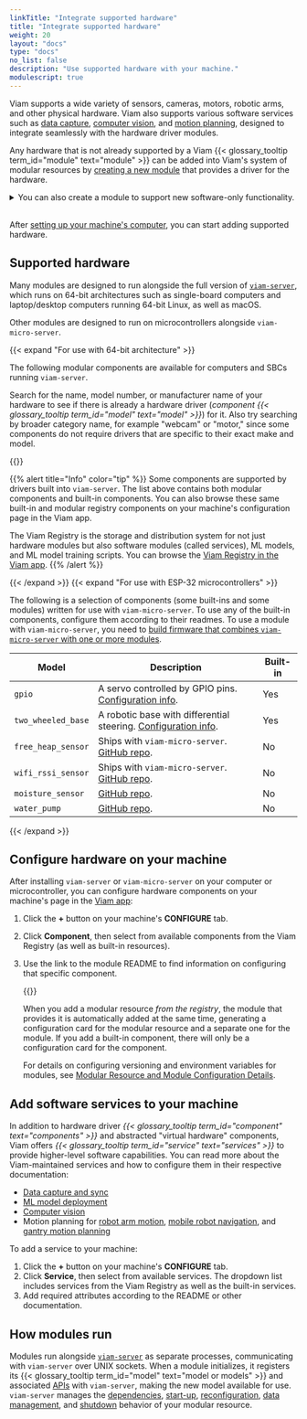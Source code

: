 ```yaml
---
linkTitle: "Integrate supported hardware"
title: "Integrate supported hardware"
weight: 20
layout: "docs"
type: "docs"
no_list: false
description: "Use supported hardware with your machine."
modulescript: true
---
```


Viam supports a wide variety of sensors, cameras, motors, robotic arms, and other physical hardware.
Viam also supports various software services such as [data capture](/data-ai/get-started/capture-sync/), [computer vision](/data-ai/ai/create-dataset/), and [motion planning](/operate/mobility/move-arm/), designed to integrate seamlessly with the hardware driver modules.

Any hardware that is not already supported by a Viam {{< glossary_tooltip term_id="module" text="module" >}} can be added into Viam's system of modular resources by [creating a new module](../other-hardware/) that provides a driver for the hardware.

<details>
  <summary>You can also create a module to support new software-only functionality.</summary>

In addition to physical hardware, there are "virtual" hardware modules that do not directly drive any physical hardware, but rather augment physical hardware with another layer of abstraction, or add other functionality, for example:

- [A "camera" that takes a camera feed from a physical camera, and crops it, overlays it, or otherwise transforms the output](/components/camera/transform/)
- [A "sensor" that allows you to designate a primary sensor and backup sensors in case of failure](https://github.com/viam-modules/failover)
- [A ChatGPT integration module](https://github.com/jeremyrhyde/chat-gpt-module)

These software-only "hardware" modules implement the same [component APIs](/dev/reference/apis/#component-apis) as physical hardware modules.

</details><br>

After [setting up your machine's computer](/operate/get-started/setup/), you can start adding supported hardware.

## Supported hardware

Many modules are designed to run alongside the full version of [`viam-server`](/operate/get-started/setup/), which runs on 64-bit architectures such as single-board computers and laptop/desktop computers running 64-bit Linux, as well as macOS.

Other modules are designed to run on microcontrollers alongside `viam-micro-server`.

{{< expand "For use with 64-bit architecture" >}}

The following modular components are available for computers and SBCs running `viam-server`.

Search for the name, model number, or manufacturer name of your hardware to see if there is already a hardware driver (_component {{< glossary_tooltip term_id="model" text="model" >}}_) for it.
Also try searching by broader category name, for example "webcam" or "motor," since some components do not require drivers that are specific to their exact make and model.

{{<resources api="rdk:component" no-intro="true">}}

{{% alert title="Info" color="tip" %}}
Some components are supported by drivers built into `viam-server`.
The list above contains both modular components and built-in components.
You can also browse these same built-in and modular registry components on your machine's configuration page in the Viam app.

The Viam Registry is the storage and distribution system for not just hardware modules but also software modules (called services), ML models, and ML model training scripts.
You can browse the [Viam Registry in the Viam app](https://app.viam.com/registry?type=Module).
{{% /alert %}}

{{< /expand >}}
{{< expand "For use with ESP-32 microcontrollers" >}}

The following is a selection of components (some built-ins and some modules) written for use with `viam-micro-server`.
To use any of the built-in components, configure them according to their readmes.
To use a module with `viam-micro-server`, you need to [build firmware that combines `viam-micro-server` with one or more modules](/operate/get-started/other-hardware/micro-module).

<!--prettier-ignore-->
| Model | Description | Built-in |
| ----- | ----------- | -------- |
| `gpio` | A servo controlled by GPIO pins. [Configuration info](/components/servo/gpio-micro-rdk/). | Yes |
| `two_wheeled_base` | A robotic base with differential steering. [Configuration info](/components/base/two_wheeled_base/). | Yes |
| `free_heap_sensor` | Ships with `viam-micro-server`. [GitHub repo](https://github.com/viamrobotics/micro-rdk/tree/main/examples/modular-drivers/src). | No |
| `wifi_rssi_sensor` | Ships with `viam-micro-server`. [GitHub repo](https://github.com/viamrobotics/micro-rdk/tree/main/examples/modular-drivers/src). | No |
| `moisture_sensor` | [GitHub repo](https://github.com/viamrobotics/micro-rdk/tree/main/examples/modular-drivers/src). | No |
| `water_pump` | [GitHub repo](https://github.com/viamrobotics/micro-rdk/tree/main/examples/modular-drivers/src). | No |

{{< /expand >}}

## Configure hardware on your machine

After installing `viam-server` or `viam-micro-server` on your computer or microcontroller, you can configure hardware components on your machine's page in the [Viam app](https://app.viam.com):

1. Click the **+** button on your machine's **CONFIGURE** tab.
1. Click **Component**, then select from available components from the Viam Registry (as well as built-in resources).
1. Use the link to the module README to find information on configuring that specific component.

   {{<gif webm_src="/integrate/configure.webm" mp4_src="/integrate/configure.mp4" alt="Configuring a board and ultrasonic sensor." max-width="600px">}}

   When you add a modular resource _from the registry_, the module that provides it is automatically added at the same time, generating a configuration card for the modular resource and a separate one for the module.
   If you add a built-in component, there will only be a configuration card for the component.

   For details on configuring versioning and environment variables for modules, see [Modular Resource and Module Configuration Details](/operate/reference/module-configuration/).

## Add software services to your machine

In addition to hardware driver _{{< glossary_tooltip term_id="component" text="components" >}}_ and abstracted "virtual hardware" components, Viam offers _{{< glossary_tooltip term_id="service" text="services" >}}_ to provide higher-level software capabilities.
You can read more about the Viam-maintained services and how to configure them in their respective documentation:

- [Data capture and sync](/data-ai/capture-data/capture-sync/)
- [ML model deployment](/data-ai/ai/deploy/)
- [Computer vision](/data-ai/ai/run-inference/)
- Motion planning for [robot arm motion](/operate/mobility/move-arm/), [mobile robot navigation](/operate/mobility/move-base/), and [gantry motion planning](/operate/mobility/move-gantry/)

To add a service to your machine:

1. Click the **+** button on your machine's **CONFIGURE** tab.
1. Click **Service**, then select from available services.
   The dropdown list includes services from the Viam Registry as well as the built-in services.
1. Add required attributes according to the README or other documentation.

## How modules run

Modules run alongside [`viam-server`](/architecture/viam-server/) as separate processes, communicating with `viam-server` over UNIX sockets.
When a module initializes, it registers its {{< glossary_tooltip term_id="model" text="model or models" >}} and associated [APIs](/appendix/apis/) with `viam-server`, making the new model available for use.
`viam-server` manages the [dependencies](/architecture/viam-server/#dependency-management), [start-up](/architecture/viam-server/#start-up), [reconfiguration](/architecture/viam-server/#reconfiguration), [data management](/services/data/#configuration), and [shutdown](/architecture/viam-server/#shutdown) behavior of your modular resource.

